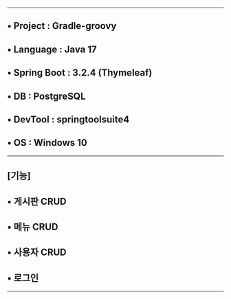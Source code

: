 ------------------------------------
• Project : Gradle-groovy 
------------------------------------
• Language : Java 17
------------------------------------
• Spring Boot : 3.2.4 (Thymeleaf)
------------------------------------
• DB : PostgreSQL
------------------------------------
• DevTool : springtoolsuite4
------------------------------------
• OS : Windows 10
------------------------------------

------------------------------------
[기능]
------------------------------------
• 게시판 CRUD
------------------------------------
• 메뉴 CRUD
------------------------------------
• 사용자 CRUD
------------------------------------
• 로그인
------------------------------------
------------------------------------
